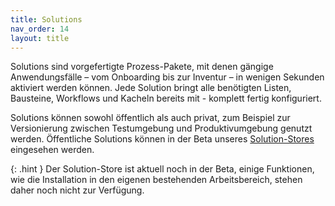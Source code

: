 ```yaml
---
title: Solutions
nav_order: 14
layout: title
---
```


Solutions sind vorgefertigte Prozess-Pakete, mit denen gängige Anwendungsfälle – vom Onboarding bis zur Inventur – in wenigen Sekunden aktiviert werden können. Jede Solution bringt alle benötigten Listen, Bausteine, Workflows und Kacheln bereits mit - komplett fertig konfiguriert.

Solutions können sowohl öffentlich als auch privat, zum Beispiel zur Versionierung zwischen Testumgebung und Produktivumgebung genutzt werden. Öffentliche Solutions können in der Beta unseres [Solution-Stores](https://app.univelop.de/#/store) eingesehen werden.

{: .hint }
Der Solution-Store ist aktuell noch in der Beta, einige Funktionen, wie die Installation in den eigenen bestehenden Arbeitsbereich, stehen daher noch nicht zur Verfügung.
